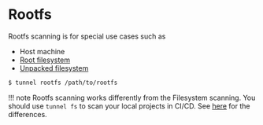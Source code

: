 # Rootfs

Rootfs scanning is for special use cases such as

- Host machine
- [Root filesystem](../advanced/container/embed-in-dockerfile.md)
- [Unpacked filesystem](../advanced/container/unpacked-filesystem.md)

```bash
$ tunnel rootfs /path/to/rootfs
```

!!! note
Rootfs scanning works differently from the Filesystem scanning.
You should use `tunnel fs` to scan your local projects in CI/CD.
See [here](../scanner/vulnerability.md) for the differences.
